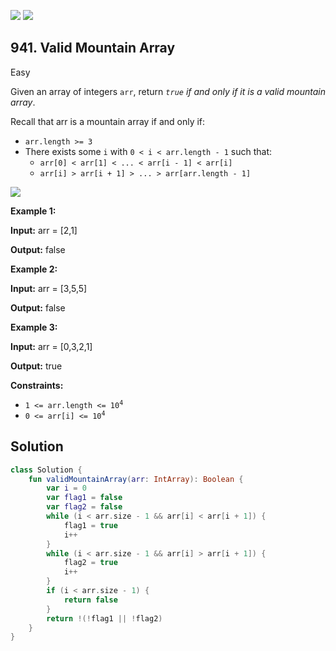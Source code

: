 [![](https://img.shields.io/github/stars/javadev/LeetCode-in-Kotlin?label=Stars&style=flat-square)](https://github.com/javadev/LeetCode-in-Kotlin)
[![](https://img.shields.io/github/forks/javadev/LeetCode-in-Kotlin?label=Fork%20me%20on%20GitHub%20&style=flat-square)](https://github.com/javadev/LeetCode-in-Kotlin/fork)

## 941\. Valid Mountain Array

Easy

Given an array of integers `arr`, return _`true` if and only if it is a valid mountain array_.

Recall that arr is a mountain array if and only if:

*   `arr.length >= 3`
*   There exists some `i` with `0 < i < arr.length - 1` such that:
    *   `arr[0] < arr[1] < ... < arr[i - 1] < arr[i]`
    *   `arr[i] > arr[i + 1] > ... > arr[arr.length - 1]`

![](https://assets.leetcode.com/uploads/2019/10/20/hint_valid_mountain_array.png)

**Example 1:**

**Input:** arr = [2,1]

**Output:** false

**Example 2:**

**Input:** arr = [3,5,5]

**Output:** false

**Example 3:**

**Input:** arr = [0,3,2,1]

**Output:** true

**Constraints:**

*   <code>1 <= arr.length <= 10<sup>4</sup></code>
*   <code>0 <= arr[i] <= 10<sup>4</sup></code>

## Solution

```kotlin
class Solution {
    fun validMountainArray(arr: IntArray): Boolean {
        var i = 0
        var flag1 = false
        var flag2 = false
        while (i < arr.size - 1 && arr[i] < arr[i + 1]) {
            flag1 = true
            i++
        }
        while (i < arr.size - 1 && arr[i] > arr[i + 1]) {
            flag2 = true
            i++
        }
        if (i < arr.size - 1) {
            return false
        }
        return !(!flag1 || !flag2)
    }
}
```